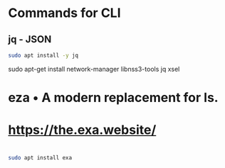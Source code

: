 # Commands for CLI

## jq - JSON

```sh
sudo apt install -y jq
```

sudo apt-get install network-manager libnss3-tools jq xsel


# eza &bull; A modern replacement for ls.
# https://the.exa.website/
#
```sh
sudo apt install exa
```
